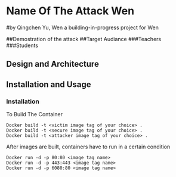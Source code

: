 # Name Of The Attack Wen
#by Qingchen Yu, Wen
a building-in-progress project for Wen

##Demostration of the attack
##Target Audiance 
###Teachers
###Students
## Design and Architecture
## Installation and Usage
### Installation
To Build The Container
```
Docker build -t <victim image tag of your choice> .
Docker build -t <secure image tag of your choice> .
Docker build -t <attacker image tag of your choice> .
```
After images are built, containers have to run in a certain condition
```
Docker run -d -p 80:80 <image tag name>
Docker run -d -p 443:443 <image tag name>
Docker run -d -p 6080:80 <image tag name>
```
